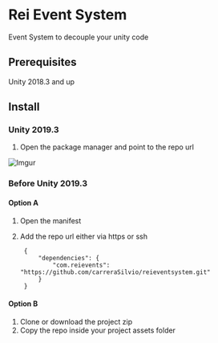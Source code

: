 # Rei Event System
Event System to decouple your unity code

## Prerequisites
Unity 2018.3 and up

## Install

### Unity 2019.3
1. Open the package manager and point to the repo url

![Imgur](https://i.imgur.com/iYGgINz.png)

### Before Unity 2019.3

#### Option A
1. Open the manifest
2. Add the repo url either via https or ssh

		{
    		"dependencies": {
        		"com.reievents": "https://github.com/carreraSilvio/reieventsystem.git"
    		}
		}

#### Option B
1. Clone or download the project zip
2. Copy the repo inside your project assets folder
